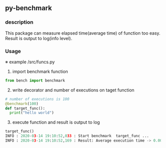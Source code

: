## py-benchmark
### description
This package can measure elapsed time(average time) of function too easy.  
Result is output to log(info level).


### Usage
※ example /src/funcs.py

1. import benchmark function
```python
from bench import benchmark
```

2. write decorator and number of executions on taget function
```python
# number of executions is 100
@benchmark(100)
def target_func():
  print("hello world")
```

3. execute function and result is output to log
```python
target_func()
INFO : 2020-03-14 19:10:52,033 : Start benchmark  target_func ...
INFO : 2020-03-14 19:10:52,169 : Result: Average execution time -> 0.00001 s (total exec 100)
````